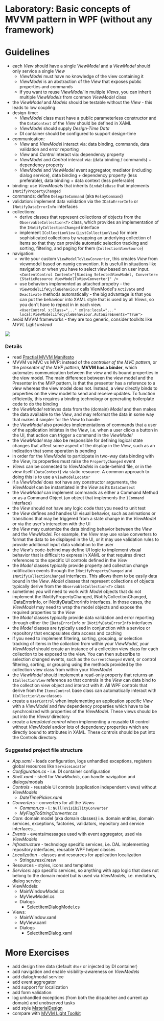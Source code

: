 # Laboratory: Basic concepts of MVVM pattern in WPF (without any framework)

# Guidelines
- each *View* should have a single *ViewModel* and a *ViewModel* should only service a single *View*
  - *ViewModel* must have no knowledge of the view containing it
  - *ViewModel* is an abstraction of the *View* that exposes public properties and commands
  - if you want to reuse *ViewModel* in multiple *Views*, you can inherit multiple *ViewModels* from common *ViewModel* class
- the *ViewModel* and *Models* should be testable without the *View* - this leads to low coupling
- design-time:
  - *ViewModel* class must have a public parameterless constructor and the `DataContext` of the *View* should be defined in XAML
  - *ViewModel* should supply *Design-Time Data*
  - DI container should be configured to support design-time
- communication:
  - *View* and *ViewModel* interact via: data binding, commands, data validation and error reporting
  - *View* and *Control* interact via: dependency property
  - *ViewModel* and *Control* interact via: (data binding / commands) + dependency property
  - *ViewModel* and *ViewModel* event aggregator, mediator (including dialog service), data binding + dependency property (less preferable), data binding + data context (less preferable)
- binding: use *ViewModels* that inherits `BindableBase` that implements `INotifyPropertyChanged`
- commands: define `DelegateCommand` (aka `RelayCommand`)
- validation: implement data validation via the `IDataErrorInfo` or `INotifyDataErrorInfo` interfaces
- collections: 
  - derive classes that represent collections of objects from the `ObservableCollection<T>` class, which provides an implementation of the `INotifyCollectionChanged` interface
  - implement `ICollectionView` (`ListCollectionView`) for more sophisticated collections by wrapping an underlying collection of items so that they can provide automatic selection tracking and sorting, filtering, and paging for them (`CollectionViewSource`)
- navigation:
  - write your custom `ViewModelToViewConverter`, this creates *View* from viewmodel based on namig convention. It is usefull in situations like navigation or when you have to select view based on user input.\
`<ContentControl Content="{Binding SelectedViewModel, Converter={StaticResource ViewModelToViewConverter}" />`
  - use behaviors implemented as attached propetry - the `ViewModelLifeCycleBehaviour` calls ViewModel's `Activate` and `Deactivate` methods automatically - the big advantage is that you can put the behaviour into XAML style that is used by all *Views*, so you don't have to repeat in in each view.\
`<UserControl x:Class="..." xmlns:local="..." local:ViewModelLifeCycleBehaviour.AutoWireEvents="True">`
- avoid MVVM frameworks - they are too generic, consider toolkits like *MVVL Light instead*

![](https://docs.microsoft.com/en-us/previous-versions/msp-n-p/images/gg405484.333d7f906287fb8887d43c85a4a8fc08%28en-us%2cpandp.40%29.png)

### Details
- read [Practial MVVM Manifesto](https://web.archive.org/web/20160127012811/practicalmvvm.com/Manifesto/)
- MVVM vs MVC vs MVP: instead of the *controller of the MVC pattern*, or the *presenter of the MVP pattern*, **MVVM has a binder**, which automates communication between the view and its bound properties in the view model. The main difference between the view model and the Presenter in the MVP pattern, is that the presenter has a reference to a view whereas the view model does not. Instead, a view directly binds to properties on the view model to send and receive updates. To function efficiently, this requires a binding technology or generating boilerplate code to do the binding
- the *ViewModel* retrieves data from the (domain) *Model* and then makes the data available to the *View*, and may reformat the data in some way that makes it simpler for the *View* to handle
- the *ViewModel* also provides implementations of commands that a user of the application initiates in the *View*, i.e. when a user clicks a button in the UI, that action can trigger a command in the *ViewModel*
- the *ViewModel* may also be responsible for defining logical state changes that affect some aspect of the display in the *View*, such as an indication that some operation is pending
- in order for the *ViewModel* to participate in two-way data binding with the *View*, its properties must raise the `PropertyChanged` event
- *Views* can be connected to *ViewModels* in code-behind file, or in the view itself (`DataContext`) via static resource. A common approach to doing this is to use a `ViewModelLocator`
- if a *ViewModel* does not have any constructor arguments, the *ViewModel* can be instantiated in the *View* as its `DataContext`
- the *ViewModel* can implement commands as either a Command Method or as a Command Object (an object that implements the `ICommand` interface)
- the *View* should not have any logic code that you need to unit test
- the *View* defines and handles UI visual behavior, such as animations or transitions that may be triggered from a state change in the *ViewModel* or via the user's interaction with the UI
- the *View* may customize the data binding behavior between the *View* and the *ViewModel*. For example, the *View* may use value converters to format the data to be displayed in the UI, or it may use validation rules to provide additional input data validation to the user
- the *View's* code-behind may define UI logic to implement visual behavior that is difficult to express in XAML or that requires direct references to the specific UI controls defined in the *View*
- the *Model* classes typically provide property and collection change notification events through the `INotifyPropertyChanged` and `INotifyCollectionChanged` interfaces. This allows them to be easily data bound in the *View*. *Model* classes that represent collections of objects typically derive from the `ObservableCollection<T>` class
- sometimes you will need to work with *Model* objects that do not implement the INotifyPropertyChanged, INotifyCollectionChanged, IDataErrorInfo, or INotifyDataErrorInfo interfaces. In those cases, the *ViewModel* may need to wrap the model objects and expose the required properties to the *View*
- the *Model* classes typically provide data validation and error reporting through either the `IDataErrorInfo` or `INotifyDataErrorInfo` interfaces
- the *Model* classes are typically used in conjunction with a service or repository that encapsulates data access and caching
- if you need to implement filtering, sorting, grouping, or selection tracking of items in the *collection* from within your *ViewModel*, your *ViewModel* should create an instance of a collection view class for each collection to be exposed to the view. You can then subscribe to selection changed events, such as the `CurrentChanged` event, or control filtering, sorting, or grouping using the methods provided by the collection view class from within your *ViewModel*
- the *ViewModel* should implement a read-only property that returns an `ICollectionView` reference so that controls in the *View* can data bind to the collection view object and interact with it. All WPF controls that derive from the `ItemsControl` base class can automatically interact with `ICollectionView` classes
- create a `UserControl` when implementing an application specific *View* with a *ViewModel* and few dependency properties which have to be synchronized with properties of the *ViewModel*. These views should be put into the *Views/* directory
- create a *templated control* when implementing a reusable UI control without *ViewModel* and/or lots of dependency properties which are directly bound to attributes in XAML. These controls should be put into the Controls directory.

### Suggested project file structure
- *App.xaml* - loads configuration, logs unhandled exceptions, registers global resources like `ServiceLocator`
- *Configuration.cs* - i.e. DI container configuration
- *Shell.xaml* - shell for *ViewModels*, can handle navigation and dialogs/modals
- *Controls* - reusable UI controls (application independent views) without *ViewModels*
  - *DateTimePicker.xaml*
- *Converters* - converters for all the *Views*
  - *Common.cs* - i.: `NullToVisibilityConverter`
  - *MyFlagToStringConverter.cs*
- *Core*: domain model (aka domain classes) i.e. domain entities, domain services, exceptions, factories, validators, repository and service interfaces...
- *Events* - events/messages used with event aggregator, used via *ViewModels*
- *Infrastructure* - technology specific services, i.e. DAL implementing repository interfaces, reusable WPF helper classes
- *Localization* - classes and resources for application localization
    - Strings.resx/.resw
- Resources - styles, icons and templates
- *Services*: app specific services, so anything with app logic that does not belong to the domain model but is used via *ViewModels*, i.e. mediators, dialog service
- ViewModels:
    - MainWindowModel.cs
    - MyViewModel.cs
    - Dialogs
        - SelectItemDialogModel.cs
- Views:
    - MainWindow.xaml
    - MyView.xaml
    - Dialogs
        - SelectItemDialog.xaml

# More Exercises
- add design time data (default `dtor` or injected by DI container)
- add navigation and enable visibility-awareness on *ViewModels*
- add dialog/modal service
- add event aggregator
- add support for localization
- add form validation
- log unhandled exceptions (from both the dispatcher and current ap domain) and unobserved tasks
- add style [MaterialDesign](https://github.com/MaterialDesignInXAML/MaterialDesignInXamlToolkit)
- compare with [MVVM Light Toolkit](http://www.mvvmlight.net/)
